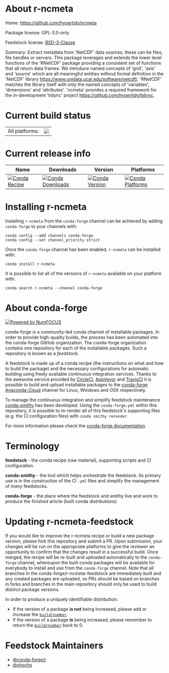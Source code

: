 About r-ncmeta
==============

Home: https://github.com/hypertidy/ncmeta

Package license: GPL-3.0-only

Feedstock license: [BSD-3-Clause](https://github.com/conda-forge/r-ncmeta-feedstock/blob/master/LICENSE.txt)

Summary: Extract metadata from 'NetCDF' data sources, these can be files, file handles or servers. This package leverages and extends the lower level functions of the 'RNetCDF' package providing a consistent set of functions that all return data frames. We introduce named concepts of 'grid', 'axis' and 'source' which are all meaningful entities without formal definition in the 'NetCDF' library <https://www.unidata.ucar.edu/software/netcdf/>. 'RNetCDF' matches the library itself with only the named concepts of 'variables', 'dimensions' and 'attributes'. 'ncmeta' provides a required framework for the in-development 'tidync' project <https://github.com/hypertidy/tidync>.

Current build status
====================


<table><tr><td>All platforms:</td>
    <td>
      <a href="https://dev.azure.com/conda-forge/feedstock-builds/_build/latest?definitionId=7143&branchName=master">
        <img src="https://dev.azure.com/conda-forge/feedstock-builds/_apis/build/status/r-ncmeta-feedstock?branchName=master">
      </a>
    </td>
  </tr>
</table>

Current release info
====================

| Name | Downloads | Version | Platforms |
| --- | --- | --- | --- |
| [![Conda Recipe](https://img.shields.io/badge/recipe-r--ncmeta-green.svg)](https://anaconda.org/conda-forge/r-ncmeta) | [![Conda Downloads](https://img.shields.io/conda/dn/conda-forge/r-ncmeta.svg)](https://anaconda.org/conda-forge/r-ncmeta) | [![Conda Version](https://img.shields.io/conda/vn/conda-forge/r-ncmeta.svg)](https://anaconda.org/conda-forge/r-ncmeta) | [![Conda Platforms](https://img.shields.io/conda/pn/conda-forge/r-ncmeta.svg)](https://anaconda.org/conda-forge/r-ncmeta) |

Installing r-ncmeta
===================

Installing `r-ncmeta` from the `conda-forge` channel can be achieved by adding `conda-forge` to your channels with:

```
conda config --add channels conda-forge
conda config --set channel_priority strict
```

Once the `conda-forge` channel has been enabled, `r-ncmeta` can be installed with:

```
conda install r-ncmeta
```

It is possible to list all of the versions of `r-ncmeta` available on your platform with:

```
conda search r-ncmeta --channel conda-forge
```


About conda-forge
=================

[![Powered by NumFOCUS](https://img.shields.io/badge/powered%20by-NumFOCUS-orange.svg?style=flat&colorA=E1523D&colorB=007D8A)](http://numfocus.org)

conda-forge is a community-led conda channel of installable packages.
In order to provide high-quality builds, the process has been automated into the
conda-forge GitHub organization. The conda-forge organization contains one repository
for each of the installable packages. Such a repository is known as a *feedstock*.

A feedstock is made up of a conda recipe (the instructions on what and how to build
the package) and the necessary configurations for automatic building using freely
available continuous integration services. Thanks to the awesome service provided by
[CircleCI](https://circleci.com/), [AppVeyor](https://www.appveyor.com/)
and [TravisCI](https://travis-ci.com/) it is possible to build and upload installable
packages to the [conda-forge](https://anaconda.org/conda-forge)
[Anaconda-Cloud](https://anaconda.org/) channel for Linux, Windows and OSX respectively.

To manage the continuous integration and simplify feedstock maintenance
[conda-smithy](https://github.com/conda-forge/conda-smithy) has been developed.
Using the ``conda-forge.yml`` within this repository, it is possible to re-render all of
this feedstock's supporting files (e.g. the CI configuration files) with ``conda smithy rerender``.

For more information please check the [conda-forge documentation](https://conda-forge.org/docs/).

Terminology
===========

**feedstock** - the conda recipe (raw material), supporting scripts and CI configuration.

**conda-smithy** - the tool which helps orchestrate the feedstock.
                   Its primary use is in the construction of the CI ``.yml`` files
                   and simplify the management of *many* feedstocks.

**conda-forge** - the place where the feedstock and smithy live and work to
                  produce the finished article (built conda distributions)


Updating r-ncmeta-feedstock
===========================

If you would like to improve the r-ncmeta recipe or build a new
package version, please fork this repository and submit a PR. Upon submission,
your changes will be run on the appropriate platforms to give the reviewer an
opportunity to confirm that the changes result in a successful build. Once
merged, the recipe will be re-built and uploaded automatically to the
`conda-forge` channel, whereupon the built conda packages will be available for
everybody to install and use from the `conda-forge` channel.
Note that all branches in the conda-forge/r-ncmeta-feedstock are
immediately built and any created packages are uploaded, so PRs should be based
on branches in forks and branches in the main repository should only be used to
build distinct package versions.

In order to produce a uniquely identifiable distribution:
 * If the version of a package **is not** being increased, please add or increase
   the [``build/number``](https://docs.conda.io/projects/conda-build/en/latest/resources/define-metadata.html#build-number-and-string).
 * If the version of a package **is** being increased, please remember to return
   the [``build/number``](https://docs.conda.io/projects/conda-build/en/latest/resources/define-metadata.html#build-number-and-string)
   back to 0.

Feedstock Maintainers
=====================

* [@conda-forge/r](https://github.com/conda-forge/r/)
* [@xhochy](https://github.com/xhochy/)

